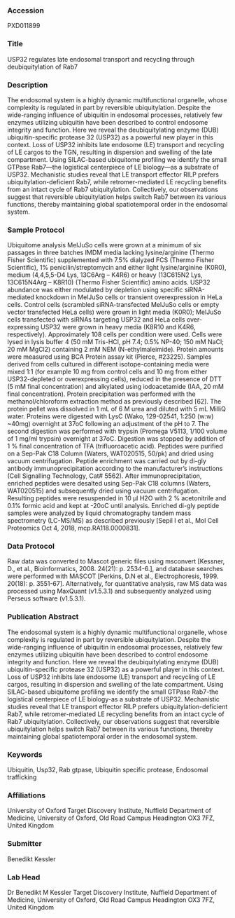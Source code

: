### Accession
PXD011899

### Title
USP32 regulates late endosomal transport and recycling through deubiquitylation of Rab7

### Description
The endosomal system is a highly dynamic multifunctional organelle, whose complexity is regulated in part by reversible ubiquitylation. Despite the wide-ranging influence of ubiquitin in endosomal processes, relatively few enzymes utilizing ubiquitin have been described to control endosome integrity and function. Here we reveal the deubiquitylating enzyme (DUB) ubiquitin-specific protease 32 (USP32) as a powerful new player in this context. Loss of USP32 inhibits late endosome (LE) transport and recycling of LE cargos to the TGN, resulting in dispersion and swelling of the late compartment. Using SILAC-based ubiquitome profiling we identify the small GTPase Rab7—the logistical centerpiece of LE biology—as a substrate of USP32. Mechanistic studies reveal that LE transport effector RILP prefers ubiquitylation-deficient Rab7, while retromer-mediated LE recycling benefits from an intact cycle of Rab7 ubiquitylation. Collectively, our observations suggest that reversible ubiquitylation helps switch Rab7 between its various functions, thereby maintaining global spatiotemporal order in the endosomal system.

### Sample Protocol
Ubiquitome analysis MelJuSo cells were grown at a minimum of six passages in three batches IMDM media lacking lysine/arginine (Thermo Fisher Scientific) supplemented with 7.5% dialyzed FCS (Thermo Fisher Scientific), 1% penicilin/streptomycin and either light lysine/arginine (K0R0), medium (4,4,5,5-D4 Lys, 13C6Arg – K4R6) or heavy (13C615N2 Lys, 13C615N4Arg – K8R10) (Thermo Fisher Scientific) amino acids. USP32 abundance was either modulated by depletion using specific siRNA-mediated knockdown in MelJuSo cells or transient overexpression in HeLa cells. Control cells (scrambled siRNA-transfected MelJuSo cells or empty vector transfected HeLa cells) were grown in light media (K0R0); MelJuSo cells transfected with siRNAs targeting USP32 and HeLa cells over-expressing USP32 were grown in heavy media (K8R10 and K4R6, respectively). Approximately 108 cells per condition were used. Cells were lysed in lysis buffer 4 (50 mM Tris-HCl, pH 7.4; 0.5% NP-40; 150 mM NaCl; 20 mM MgCl2) containing 2 mM NEM (N-ethylmaleimide). Protein amounts were measured using BCA Protein assay kit (Pierce, #23225). Samples derived from cells cultured in different isotope-containing media were mixed 1:1 (for example 10 mg from control cells and 10 mg from either USP32-depleted or overexpressing cells), reduced in the presence of DTT (5 mM final concentration) and alkylated using iodoacetamide (IAA, 20 mM final concentration). Protein precipitation was performed with the methanol/chloroform extraction method as previously described [62]. The protein pellet was dissolved in 1 mL of 6 M urea and diluted with 5 mL MilliQ water. Proteins were digested with LysC (Wako, 129-02541, 1:250 (w:w) ~40mg) overnight at 37oC following an adjustment of the pH to 7.  The second digestion was performed with trypsin (Promega V5113, 1/100 volume of 1 mg/ml trypsin) overnight at 37oC. Digestion was stopped by addition of 1 % final concentration of TFA (trifluoroacetic acid). Peptides were purified on a Sep-Pak C18 Column (Waters, WAT020515, 50/pk) and dried using vacuum centrifugation. Peptide enrichment was carried out by di-gly antibody immunoprecipitation according to the manufacturer’s instructions (Cell Signalling Technology, Cat# 5562). After immunoprecipitation, enriched peptides were desalted using Sep-Pak C18 columns (Waters, WAT020515) and subsequently dried using vacuum centrifugation. Resulting peptides were resuspended in 10 µl H2O with 2 % acetonitrile and 0.1% formic acid and kept at -20oC until analysis. Enriched di-gly peptide samples were analyzed by liquid chromatography tandem mass spectrometry (LC-MS/MS) as described previously [Sepil I et al., Mol Cell Proteomics Oct 4, 2018, mcp.RA118.0000831].

### Data Protocol
Raw data was converted to Mascot generic files using msconvert [Kessner, D., et al., Bioinformatics, 2008. 24(21): p. 2534-6.], and database searches were performed with MASCOT [Perkins, D.N et al., Electrophoresis, 1999. 20(18): p. 3551-67]. Alternatively, for quantitative analysis, raw MS data was processed using MaxQuant (v1.5.3.1) and subsequently analyzed using Perseus software (v1.5.3.1).

### Publication Abstract
The endosomal system is a highly dynamic multifunctional organelle, whose complexity is regulated in part by reversible ubiquitylation. Despite the wide-ranging influence of ubiquitin in endosomal processes, relatively few enzymes utilizing ubiquitin have been described to control endosome integrity and function. Here we reveal the deubiquitylating enzyme (DUB) ubiquitin-specific protease 32 (USP32) as a powerful player in this context. Loss of USP32 inhibits late endosome (LE) transport and recycling of LE cargos, resulting in dispersion and swelling of the late compartment. Using SILAC-based ubiquitome profiling we identify the small GTPase Rab7-the logistical centerpiece of LE biology-as a substrate of USP32. Mechanistic studies reveal that LE transport effector RILP prefers ubiquitylation-deficient Rab7, while retromer-mediated LE recycling benefits from an intact cycle of Rab7 ubiquitylation. Collectively, our observations suggest that reversible ubiquitylation helps switch Rab7 between its various functions, thereby maintaining global spatiotemporal order in the endosomal system.

### Keywords
Ubiquitin, Usp32, Rab gtpase, Ubiquitin specific protease, Endosomal trafficking

### Affiliations
University of Oxford
Target Discovery Institute, Nuffield Department of Medicine, University of Oxford, Old Road Campus Headington OX3 7FZ, United Kingdom

### Submitter
Benedikt Kessler

### Lab Head
Dr Benedikt M Kessler
Target Discovery Institute, Nuffield Department of Medicine, University of Oxford, Old Road Campus Headington OX3 7FZ, United Kingdom


